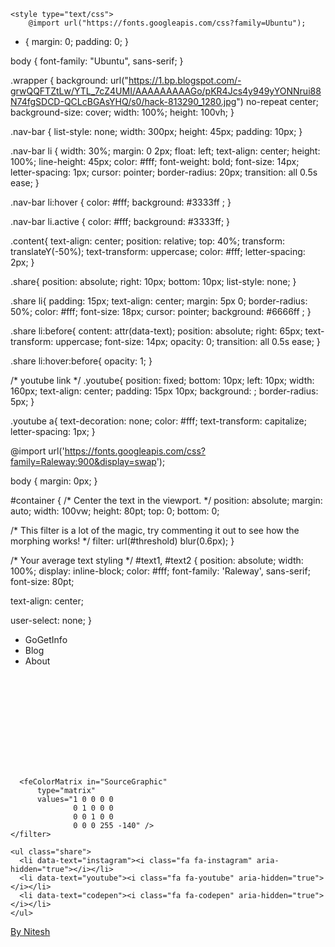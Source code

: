 <html>
<head>

	<style type="text/css">
		@import url("https://fonts.googleapis.com/css?family=Ubuntu");

* {
  margin: 0;
  padding: 0;
}

body {
  font-family: "Ubuntu", sans-serif;
}

.wrapper {
  background: url("https://1.bp.blogspot.com/-grwQQFTZtLw/YTL_7cZ4UMI/AAAAAAAAAGo/pKR4Jcs4y949yYONNrui88N74fgSDCD-QCLcBGAsYHQ/s0/hack-813290_1280.jpg") no-repeat center;
  background-size: cover;
  width: 100%;
  height: 100vh;
}

.nav-bar {
  list-style: none;
  width: 300px;
  height: 45px;
  padding: 10px;
}

.nav-bar li {
  width: 30%;
  margin: 0 2px;
  float: left;
  text-align: center;
  height: 100%;
  line-height: 45px;
  color: #fff;
  font-weight: bold;
  font-size: 14px;
  letter-spacing: 1px;
  cursor: pointer;
  border-radius: 20px;
  transition: all 0.5s ease;
}

.nav-bar li:hover {
  color: #fff;
  background:  #3333ff
;
}

.nav-bar li.active {
  color: #fff;
  background: #3333ff;
}

.content{
  text-align: center;
  position: relative;
  top: 40%;
  transform: translateY(-50%);
  text-transform: uppercase;
  color: #fff;
  letter-spacing: 2px;
}

.share{
  position: absolute;
  right: 10px;
  bottom: 10px;
  list-style: none;
}

.share li{
  padding: 15px;
  text-align: center;
  margin: 5px 0;
  border-radius: 50%;
  color: #fff;
  font-size: 18px;
  cursor: pointer;
  background:  #6666ff
;
}

.share li:before{
  content: attr(data-text);
  position: absolute;
  right: 65px;
  text-transform: uppercase;
  font-size: 14px;
  opacity: 0;
  transition: all 0.5s ease;
}

.share li:hover:before{
  opacity: 1;
}



/* youtube link */
.youtube{
  position: fixed;
  bottom: 10px;
  left: 10px;
  width: 160px;
  text-align: center;
  padding: 15px 10px;
  background: ;
  border-radius: 5px;
}

.youtube a{
  text-decoration: none;
  color: #fff;
  text-transform: capitalize;
  letter-spacing: 1px;
}


@import url('https://fonts.googleapis.com/css?family=Raleway:900&display=swap');

body {
  margin: 0px;
}

#container {
  /* Center the text in the viewport. */
  position: absolute;
  margin: auto;
  width: 100vw;
  height: 80pt;
  top: 0;
  bottom: 0;
  
  /* This filter is a lot of the magic, try commenting it out to see how the morphing works! */
  filter: url(#threshold) blur(0.6px);
}

/* Your average text styling */
#text1, #text2 {
  position: absolute;
  width: 100%;
  display: inline-block;
  color: #fff;
  font-family: 'Raleway', sans-serif;
  font-size: 80pt;
  
  text-align: center;
  
  user-select: none;
}
	</style>
	<meta charset="utf-8">
	<meta name="viewport" content="width=device-width, initial-scale=1">
	<title></title>
</head>
<body>
 <link rel="stylesheet" href="https://maxcdn.bootstrapcdn.com/font-awesome/4.7.0/css/font-awesome.min.css">

<div class="wrapper">
    <ul class="nav-bar">
      <li class="active">GoGetInfo</li>
      <li class="hide">Blog</li>
      <li>About</li>
    </ul>
    


<div id="container">
  <span id="text1"></span>
  <span id="text2"></span>
</div>

<svg id="filters">
  <defs>
    <filter id="threshold">
      
      <feColorMatrix in="SourceGraphic"
          type="matrix"
          values="1 0 0 0 0
                  0 1 0 0 0
                  0 0 1 0 0
                  0 0 0 255 -140" />
    </filter>
  </defs>
</svg>








    <ul class="share">
      <li data-text="instagram"><i class="fa fa-instagram" aria-hidden="true"></i></li>
      <li data-text="youtube"><i class="fa fa-youtube" aria-hidden="true"></i></li>
      <li data-text="codepen"><i class="fa fa-codepen" aria-hidden="true"></i></li>
    </ul>
  
</div>

<!-- By Nitesh -->
<div class="youtube">
  <a href="#" target="_blank">By Nitesh</a>
</div>


<script type="text/javascript">
	  

const elts = {
  text1: document.getElementById("text1"),
  text2: document.getElementById("text2")
};

const texts = [
  "All",
  "Technology",
  "Info",
  "In",
  "One",
  "Place" 
];


const morphTime = 1;
const cooldownTime = 0.25;

let textIndex = texts.length - 1;
let time = new Date();
let morph = 0;
let cooldown = cooldownTime;

elts.text1.textContent = texts[textIndex % texts.length];
elts.text2.textContent = texts[(textIndex + 1) % texts.length];

function doMorph() {
  morph -= cooldown;
  cooldown = 0;
  
  let fraction = morph / morphTime;
  
  if (fraction > 1) {
    cooldown = cooldownTime;
    fraction = 1;
  }
  
  setMorph(fraction);
}


function setMorph(fraction) {
  // fraction = Math.cos(fraction * Math.PI) / -2 + .5;
  
  elts.text2.style.filter = `blur(${Math.min(8 / fraction - 8, 100)}px)`;
  elts.text2.style.opacity = `${Math.pow(fraction, 0.4) * 100}%`;
  
  fraction = 1 - fraction;
  elts.text1.style.filter = `blur(${Math.min(8 / fraction - 8, 100)}px)`;
  elts.text1.style.opacity = `${Math.pow(fraction, 0.4) * 100}%`;
  
  elts.text1.textContent = texts[textIndex % texts.length];
  elts.text2.textContent = texts[(textIndex + 1) % texts.length];
}

function doCooldown() {
  morph = 0;
  
  elts.text2.style.filter = "";
  elts.text2.style.opacity = "100%";
  
  elts.text1.style.filter = "";
  elts.text1.style.opacity = "0%";
}


function animate() {
  requestAnimationFrame(animate);
  
  let newTime = new Date();
  let shouldIncrementIndex = cooldown > 0;
  let dt = (newTime - time) / 1000;
  time = newTime;
  
  cooldown -= dt;
  
  if (cooldown <= 0) {
    if (shouldIncrementIndex) {
      textIndex++;
    }
    
    doMorph();
  } else {
    doCooldown();
  }
}


animate();

</script>
</body>
</html>
